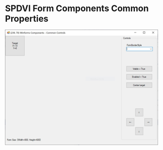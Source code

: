 # SPDVI Form Components Common Properties
![alt text](https://github.com/xavierverdejo/SPDVIFormComponents/blob/main/image/image.jpeg?raw=true)

